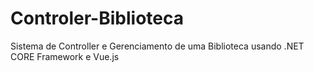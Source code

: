 # Controler-Biblioteca
Sistema de Controller e Gerenciamento de uma Biblioteca usando .NET CORE Framework e Vue.js